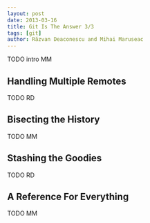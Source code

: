 ```yaml
---
layout: post
date: 2013-03-16
title: Git Is The Answer 3/3
tags: [git]
author: Răzvan Deaconescu and Mihai Maruseac
---
```


TODO intro MM

## Handling Multiple Remotes

TODO RD

## Bisecting the History

TODO MM

## Stashing the Goodies

TODO RD

## A Reference For Everything

TODO MM
